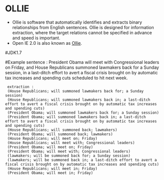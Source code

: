 # OLLIE
* Ollie is software that automatically identifies and extracts binary relationships from English sentences. Ollie is designed for information extraction, where the target relations cannot be specified in advance and speed is important.
* Open IE 2.0 is also known as [Ollie](http://knowitall.github.io/ollie/).

#JDK1.7

#Example
     sentence : 
     President Obama will meet with Congressional leaders on Friday, and House Republicans summoned lawmakers back for a Sunday session, in a last-ditch effort to avert a fiscal crisis brought on by automatic tax increases and spending cuts scheduled to hit next week.
     
     extraction : 
     (House Republicans; will summoned lawmakers back for; a Sunday session)
	 (House Republicans; will summoned lawmakers back in; a last-ditch effort to avert a fiscal crisis brought on by automatic tax increases and spending cuts)
	 (President Obama; will summoned lawmakers back for; a Sunday session)
	 (President Obama; will summoned lawmakers back in; a last-ditch effort to avert a fiscal crisis brought on by automatic tax increases and spending cuts)
	 (House Republicans; will summoned back; lawmakers)
	 (President Obama; will summoned back; lawmakers)
	 (House Republicans; will meet on; Friday)
	 (House Republicans; will meet with; Congressional leaders)
	 (President Obama; will meet on; Friday)
	 (President Obama; will meet with; Congressional leaders)
	 (lawmakers; will be summoned back for; a Sunday session)
	 (lawmakers; will be summoned back in; a last-ditch effort to avert a fiscal crisis brought on by automatic tax increases and spending cuts)
	 (House Republicans; will meet in; Friday)
	 (President Obama; will meet in; Friday)



